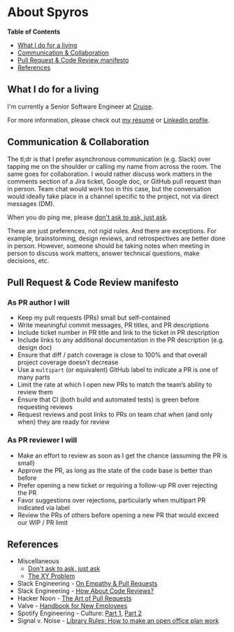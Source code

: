 # About Spyros

**Table of Contents**

- [What I do for a living](#what-i-do-for-a-living)
- [Communication & Collaboration](#communication--collaboration)
- [Pull Request & Code Review manifesto](#pull-request--code-review-manifesto)
- [References](#references)

## What I do for a living

I'm currently a Senior Software Engineer at [Cruise](https://getcruise.com).

For more information, please check out
[my résumé](https://spmaniato.keybase.pub/docs/Spyros_resume.pdf)
or [LinkedIn profile](https://www.linkedin.com/in/spmaniato).

## Communication & Collaboration

The tl;dr is that I prefer asynchronous communication (e.g. Slack) over
tapping me on the shoulder or calling my name from across the room.
The same goes for collaboration.
I would rather discuss work matters in the comments section of a
Jira ticket, Google doc, or GitHub pull request than in person.
Team chat would work too in this case, but the conversation would ideally
take place in a channel specific to the project, not via direct messages (DM).

When you do ping me, please [don't ask to ask, just ask](https://www.dontasktoask.com).

These are just preferences, not rigid rules. And there are exceptions.
For example, brainstorming, design reviews, and retrospectives are better done in person.
However, someone should be taking notes when meeting in person
to discuss work matters, answer technical questions, make decisions, etc.

## Pull Request & Code Review manifesto

### As PR author I will

* Keep my pull requests (PRs) small but self-contained
* Write meaningful commit messages, PR titles, and PR descriptions
* Include ticket number in PR title and link to the ticket in PR description
* Include links to any additional documentation in the PR description (e.g. design doc)
* Ensure that diff / patch coverage is close to 100% and that overall project coverage doesn’t decrease
* Use a `multipart` (or equivalent) GitHub label to indicate a PR is one of many parts
* Limit the rate at which I open new PRs to match the team’s ability to review them
* Ensure that CI (both build and automated tests) is green before requesting reviews
* Request reviews and post links to PRs on team chat when (and only when) they are ready for review

### As PR reviewer I will

* Make an effort to review as soon as I get the chance (assuming the PR is small)
* Approve the PR, as long as the state of the code base is better than before
* Prefer opening a new ticket or requiring a follow-up PR over rejecting the PR
* Favor suggestions over rejections, particularly when multipart PR indicated via label
* Review the PRs of others before opening a new PR that would exceed our WIP / PR limit

## References

* Miscellaneous
  * [Don't ask to ask, just ask](https://www.dontasktoask.com)
  * [The XY Problem](http://xyproblem.info/)
* Slack Engineering -
  [On Empathy & Pull Requests](https://slack.engineering/on-empathy-pull-requests-979e4257d158)
* Slack Engineering -
  [How About Code Reviews?](https://slack.engineering/how-about-code-reviews-2695fb10d034)
* Hacker Noon -
  [The Art of Pull Requests](https://hackernoon.com/the-art-of-pull-requests-6f0f099850f9)
* Valve -
  [Handbook for New Employees](https://steamcdn-a.akamaihd.net/apps/valve/Valve_NewEmployeeHandbook.pdf)
* Spotify Engineering - Culture:
  [Part 1](https://labs.spotify.com/2014/03/27/spotify-engineering-culture-part-1/),
  [Part 2](https://labs.spotify.com/2014/09/20/spotify-engineering-culture-part-2/)
* Signal v. Noise -
  [Library Rules: How to make an open office plan work](https://m.signalvnoise.com/library-rules-how-to-make-an-open-office-plan-work/)
